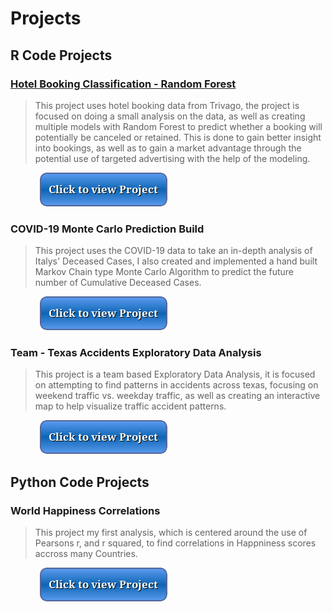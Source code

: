 # Projects

## R Code Projects

### <a href="hotel.html">Hotel Booking Classification - Random Forest</a>

> This project uses hotel booking data from Trivago, the project is focused on doing a small analysis on the data, as well as creating multiple models with Random Forest to predict whether a booking will potentially be canceled or retained. This is done to gain better insight into bookings, as well as to gain a market advantage through the potential use of targeted advertising with the help of the modeling.

&nbsp; &nbsp; &nbsp; &nbsp; &nbsp; &nbsp; [![button](button.png)](hotel.html)

### COVID-19 Monte Carlo Prediction Build

> This project uses the COVID-19 data to take an in-depth analysis of Italys' Deceased Cases, I also created and implemented a hand built Markov Chain type Monte Carlo Algorithm to predict the future number of Cumulative Deceased Cases.

&nbsp; &nbsp; &nbsp; &nbsp; &nbsp; &nbsp; [![button](button.png)](covid.html)

### Team - Texas Accidents Exploratory Data Analysis

> This project is a team based Exploratory Data Analysis, it is focused on attempting to find patterns in accidents across texas, focusing on weekend traffic vs. weekday traffic, as well as creating an interactive map to help visualize traffic accident patterns.

&nbsp; &nbsp; &nbsp; &nbsp; &nbsp; &nbsp; [![button](button.png)](accidents.html) 

## Python Code Projects

### World Happiness Correlations

> This project my first analysis, which is centered around the use of Pearsons r, and r squared, to find correlations in Happniness scores accross many Countries.

&nbsp; &nbsp; &nbsp; &nbsp; &nbsp; &nbsp; [![button](button.png)](happiness.html)



